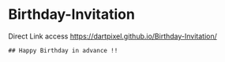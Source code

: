 # Birthday-Invitation
Direct Link access 
https://dartpixel.github.io/Birthday-Invitation/
  
    ## Happy Birthday in advance !!
